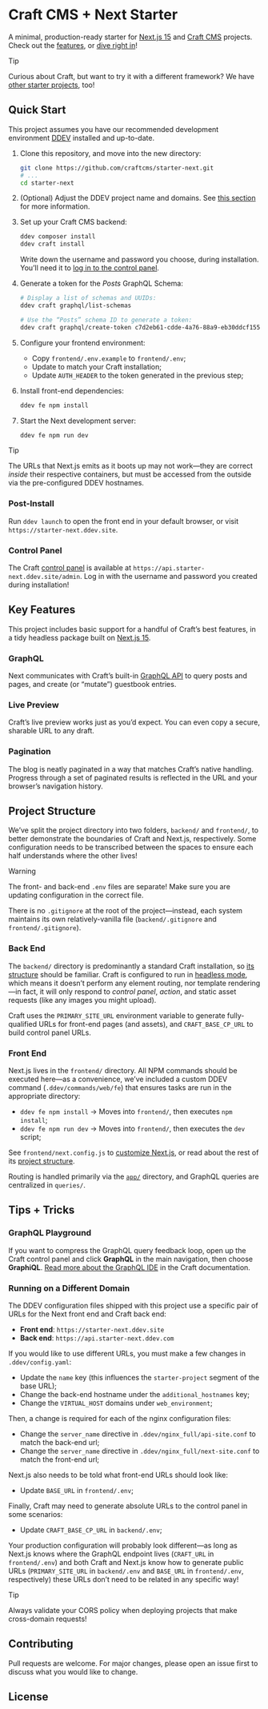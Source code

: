 # Craft CMS + Next Starter

A minimal, production-ready starter for [Next.js 15](https://nextjs.org) and [Craft CMS](https://craftcms.com/) projects. Check out the [features](#key-features), or [dive right in](#quick-start)!

> [!TIP]
> Curious about Craft, but want to try it with a different framework? We have [other starter projects](https://craftcms.com/starters), too!

## Quick Start

This project assumes you have our recommended development environment  [DDEV](https://ddev.com) installed and up-to-date.

1. Clone this repository, and move into the new directory:
    ```bash
    git clone https://github.com/craftcms/starter-next.git
    # ...
    cd starter-next
    ```

1. (Optional) Adjust the DDEV project name and domains. See [this section](#running-on-a-different-domain) for more information.

1. Set up your Craft CMS backend:

    ```bash
    ddev composer install
    ddev craft install
    ```

    Write down the username and password you choose, during installation. You’ll need it to [log in to the control panel](#control-panel).

1. Generate a token for the _Posts_ GraphQL Schema:

    ```bash
    # Display a list of schemas and UUIDs:
    ddev craft graphql/list-schemas

    # Use the “Posts” schema ID to generate a token:
    ddev craft graphql/create-token c7d2eb61-cdde-4a76-88a9-eb30ddcf155b
    ```

1. Configure your frontend environment:

    - Copy `frontend/.env.example` to `frontend/.env`;
    - Update to match your Craft installation;
    - Update `AUTH_HEADER` to the token generated in the previous step;

1. Install front-end dependencies:

    ```bash
    ddev fe npm install
    ```

1. Start the Next development server:

    ```bash
    ddev fe npm run dev
    ```

> [!TIP]
> The URLs that Next.js emits as it boots up may not work—they are correct _inside_ their respective containers, but must be accessed from the outside via the pre-configured DDEV hostnames.

### Post-Install

Run `ddev launch` to open the front end in your default browser, or visit `https://starter-next.ddev.site`.

### Control Panel

The Craft [control panel](https://craftcms.com/docs/5.x/system/control-panel.html) is available at `https://api.starter-next.ddev.site/admin`. Log in with the username and password you created during installation!

## Key Features

This project includes basic support for a handful of Craft’s best features, in a tidy headless package built on [Next.js 15](https://nextjs.org).

### GraphQL

Next communicates with Craft’s built-in [GraphQL API](https://craftcms.com/docs/5.x/development/graphql.html) to query posts and pages, and create (or “mutate”) guestbook entries.

### Live Preview

Craft’s live preview works just as you’d expect. You can even copy a secure, sharable URL to any draft.

### Pagination

The blog is neatly paginated in a way that matches Craft’s native handling. Progress through a set of paginated results is reflected in the URL and your browser’s navigation history.

## Project Structure

We’ve split the project directory into two folders, `backend/` and `frontend/`, to better demonstrate the boundaries of Craft and Next.js, respectively. Some configuration needs to be transcribed between the spaces to ensure each half understands where the other lives!

> [!WARNING]
> The front- and back-end `.env` files are separate! Make sure you are updating configuration in the correct file.

There is no `.gitignore` at the root of the project—instead, each system maintains its own relatively-vanilla file (`backend/.gitignore` and `frontend/.gitignore`).

### Back End

The `backend/` directory is predominantly a standard Craft installation, so [its structure](https://craftcms.com/docs/5.x/system/directory-structure.html) should be familiar. Craft is configured to run in [headless mode](https://craftcms.com/docs/5.x/reference/config/general.html#headlessmode), which means it doesn’t perform any element routing, nor template rendering—in fact, it will only respond to _control panel_, _action_, and static asset requests (like any images you might upload).

Craft uses the `PRIMARY_SITE_URL` environment variable to generate fully-qualified URLs for front-end pages (and assets), and `CRAFT_BASE_CP_URL` to build control panel URLs.

### Front End

Next.js lives in the `frontend/` directory. All NPM commands should be executed here—as a convenience, we’ve included a custom DDEV command (`.ddev/commands/web/fe`) that ensures tasks are run in the appropriate directory:

- `ddev fe npm install` &rarr; Moves into `frontend/`, then executes `npm install`;
- `ddev fe npm run dev` &rarr; Moves into `frontend/`, then executes the `dev` script;

See `frontend/next.config.js` to [customize Next.js](https://nextjs.org/docs/app/api-reference/next-config-js), or read about the rest of its [project structure](https://nextjs.org/docs/getting-started/project-structure).

Routing is handled primarily via the [`app/`](https://nextjs.org/docs/app/building-your-application/routing) directory, and GraphQL queries are centralized in `queries/`.

## Tips + Tricks

### GraphQL Playground

If you want to compress the GraphQL query feedback loop, open up the Craft control panel and click **GraphQL** in the main navigation, then choose **GraphiQL**. [Read more about the GraphQL IDE](https://craftcms.com/docs/5.x/development/graphql.html#using-the-graphiql-ide) in the Craft documentation.

### Running on a Different Domain

The DDEV configuration files shipped with this project use a specific pair of URLs for the Next front end and Craft back end:

- **Front end**: `https://starter-next.ddev.site`
- **Back end**: `https://api.starter-next.ddev.com`

If you would like to use different URLs, you must make a few changes in `.ddev/config.yaml`:

- Update the `name` key (this influences the `starter-project` segment of the base URL);
- Change the back-end hostname under the `additional_hostnames` key;
- Change the `VIRTUAL_HOST` domains under `web_environment`;

Then, a change is required for each of the nginx configuration files:

- Change the `server_name` directive in `.ddev/nginx_full/api-site.conf` to match the back-end url;
- Change the `server_name` directive in `.ddev/nginx_full/next-site.conf` to match the front-end url;

Next.js also needs to be told what front-end URLs should look like:

- Update `BASE_URL` in `frontend/.env`;

Finally, Craft may need to generate absolute URLs to the control panel in some scenarios:

- Update `CRAFT_BASE_CP_URL` in `backend/.env`;

Your production configuration will probably look different—as long as Next.js knows where the GraphQL endpoint lives (`CRAFT_URL` in `frontend/.env`) and both Craft and Next.js know how to generate public URLs (`PRIMARY_SITE_URL` in `backend/.env` and `BASE_URL` in `frontend/.env`, respectively) these URLs don’t need to be related in any specific way!

> [!TIP]
> Always validate your CORS policy when deploying projects that make cross-domain requests!

## Contributing

Pull requests are welcome. For major changes, please open an issue first to discuss what you would like to change.

## License
